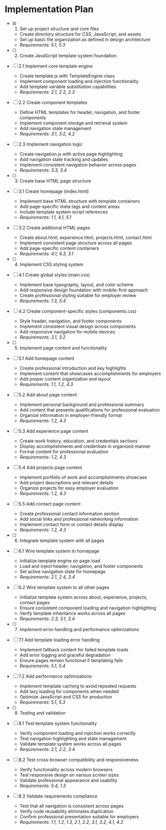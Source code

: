 # Implementation Plan

- [x] 1. Set up project structure and core files


  - Create directory structure for CSS, JavaScript, and assets
  - Set up basic file organization as defined in design architecture
  - _Requirements: 5.1, 5.3_

- [ ] 2. Create JavaScript template system foundation
- [ ] 2.1 Implement core template engine
  - Create template.js with TemplateEngine class
  - Implement component loading and injection functionality
  - Add template variable substitution capabilities
  - _Requirements: 2.1, 2.2, 2.3_

- [ ] 2.2 Create component templates
  - Define HTML templates for header, navigation, and footer components
  - Implement component storage and retrieval system
  - Add navigation state management
  - _Requirements: 3.1, 3.2, 4.2_

- [ ] 2.3 Implement navigation logic
  - Create navigation.js with active page highlighting
  - Add navigation state tracking and updates
  - Implement consistent navigation behavior across pages
  - _Requirements: 3.3, 3.4_

- [ ] 3. Create base HTML page structure
- [ ] 3.1 Create homepage (index.html)
  - Implement base HTML structure with template containers
  - Add page-specific meta tags and content areas
  - Include template system script references
  - _Requirements: 1.1, 4.1, 5.1_

- [ ] 3.2 Create additional HTML pages
  - Create about.html, experience.html, projects.html, contact.html
  - Implement consistent page structure across all pages
  - Add page-specific content containers
  - _Requirements: 4.1, 4.3, 3.1_

- [ ] 4. Implement CSS styling system
- [ ] 4.1 Create global styles (main.css)
  - Implement base typography, layout, and color scheme
  - Add responsive design foundation with mobile-first approach
  - Create professional styling suitable for employer review
  - _Requirements: 1.3, 5.4_

- [ ] 4.2 Create component-specific styles (components.css)
  - Style header, navigation, and footer components
  - Implement consistent visual design across components
  - Add responsive navigation for mobile devices
  - _Requirements: 3.1, 3.2_

- [ ] 5. Implement page content and functionality
- [ ] 5.1 Add homepage content
  - Create professional introduction and key highlights
  - Implement content that showcases accomplishments for employers
  - Add proper content organization and layout
  - _Requirements: 1.1, 1.2, 4.3_

- [ ] 5.2 Add about page content
  - Implement personal background and professional summary
  - Add content that presents qualifications for professional evaluation
  - Organize information in employer-friendly format
  - _Requirements: 1.2, 4.3_

- [ ] 5.3 Add experience page content
  - Create work history, education, and credentials sections
  - Display accomplishments and credentials in organized manner
  - Format content for professional evaluation
  - _Requirements: 1.2, 4.3_

- [ ] 5.4 Add projects page content
  - Implement portfolio of work and accomplishments showcase
  - Add project descriptions and relevant details
  - Organize projects for easy employer evaluation
  - _Requirements: 1.2, 4.3_

- [ ] 5.5 Add contact page content
  - Create professional contact information section
  - Add social links and professional networking information
  - Implement contact form or contact details display
  - _Requirements: 1.2, 4.3_

- [ ] 6. Integrate template system with all pages
- [ ] 6.1 Wire template system to homepage
  - Initialize template engine on page load
  - Load and inject header, navigation, and footer components
  - Set active navigation state for homepage
  - _Requirements: 2.1, 2.4, 3.4_

- [ ] 6.2 Wire template system to all other pages
  - Initialize template system across about, experience, projects, contact pages
  - Ensure consistent component loading and navigation highlighting
  - Verify template inheritance works across all pages
  - _Requirements: 2.3, 3.1, 3.4_

- [ ] 7. Implement error handling and performance optimizations
- [ ] 7.1 Add template loading error handling
  - Implement fallback content for failed template loads
  - Add error logging and graceful degradation
  - Ensure pages remain functional if templating fails
  - _Requirements: 5.1, 5.4_

- [ ] 7.2 Add performance optimizations
  - Implement template caching to avoid repeated requests
  - Add lazy loading for components when needed
  - Optimize JavaScript and CSS for production
  - _Requirements: 5.1, 5.3_

- [ ] 8. Testing and validation
- [ ] 8.1 Test template system functionality
  - Verify component loading and injection works correctly
  - Test navigation highlighting and state management
  - Validate template system works across all pages
  - _Requirements: 2.1, 2.2, 3.4_

- [ ] 8.2 Test cross-browser compatibility and responsiveness
  - Verify functionality across modern browsers
  - Test responsive design on various screen sizes
  - Validate professional appearance and usability
  - _Requirements: 5.4, 1.3_

- [ ] 8.3 Validate requirements compliance
  - Test that all navigation is consistent across pages
  - Verify code reusability eliminates duplication
  - Confirm professional presentation suitable for employers
  - _Requirements: 1.1, 1.2, 1.3, 2.1, 2.2, 3.1, 3.2, 4.1, 4.2_